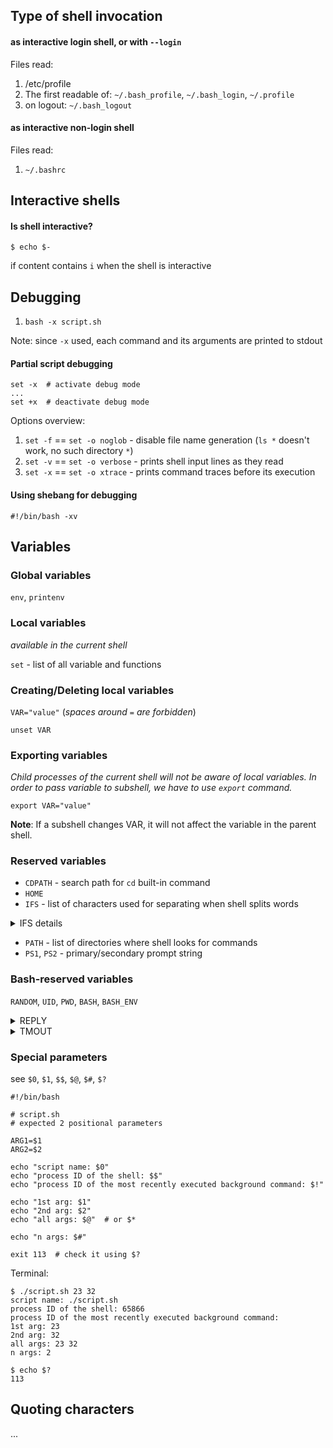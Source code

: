

## Type of shell invocation

#### as interactive login shell, or with `--login`

Files read:
1. /etc/profile
2. The first readable of: `~/.bash_profile`, `~/.bash_login`, `~/.profile`
3. on logout: `~/.bash_logout`

#### as interactive non-login shell

Files read:
1. `~/.bashrc`


## Interactive shells

#### Is shell interactive?

`$ echo $-`

if content contains `i` when the shell is interactive

## Debugging

1. `bash -x script.sh`

Note: since `-x` used, each command and its arguments are printed to stdout

#### Partial script debugging

```
set -x  # activate debug mode
...
set +x  # deactivate debug mode
```

Options overview:

1. `set -f` == `set -o noglob` - disable file name generation (`ls *` doesn't work, no such directory `*`)
2. `set -v` == `set -o verbose` - prints shell input lines as they read
3. `set -x` == `set -o xtrace` - prints command traces before its execution

#### Using shebang for debugging

`#!/bin/bash -xv`

## Variables

### Global variables

`env`, `printenv`

### Local variables
_available in the current shell_

`set` - list of all variable and functions


### Creating/Deleting local variables

`VAR="value"` (_spaces around `=` are forbidden_)

`unset VAR`

### Exporting variables

_Child processes of the current shell will not be aware of local variables. In order to pass variable to subshell, we have to use `export` command._

`export VAR="value"`

__Note__: If a subshell changes VAR, it will not affect the variable in the parent shell.

### Reserved variables

 - `CDPATH` - search path for `cd` built-in command
 - `HOME`
 - `IFS` - list of characters used for separating when shell splits words

<details><summary>IFS details</summary>

```
IFS=":"
STRS="abc:bcd abc dbe"
for word in $STRS; do
  echo "Word: $word"
done
```
Output:
```
Word: abc
Word: bcd abc dbe
```
</details>

 - `PATH` - list of directories where shell looks for commands
 - `PS1`, `PS2` - primary/secondary prompt string

### Bash-reserved variables

`RANDOM`, `UID`, `PWD`, `BASH`, `BASH_ENV`

<details><summary> REPLY </summary>

```
.tmp$ read
hello
.tmp$ echo $REPLY
hello
```

</details>

<details><summary> TMOUT </summary>

`read` will be interrupted in 2 seconds,
then shell will be interrupted in 2 seconds [Process finished]

```
.tmp$ TMOUT=2
.tmp$ read
```

</details>

### Special parameters

see `$0`, `$1`, `$$`, `$@`, `$#`, `$?`

```
#!/bin/bash

# script.sh
# expected 2 positional parameters

ARG1=$1
ARG2=$2

echo "script name: $0"
echo "process ID of the shell: $$"
echo "process ID of the most recently executed background command: $!"

echo "1st arg: $1"
echo "2nd arg: $2"
echo "all args: $@"  # or $*

echo "n args: $#"

exit 113  # check it using $?
```
Terminal:
```
$ ./script.sh 23 32
script name: ./script.sh
process ID of the shell: 65866
process ID of the most recently executed background command:
1st arg: 23
2nd arg: 32
all args: 23 32
n args: 2

$ echo $?
113
```

## Quoting characters
...













